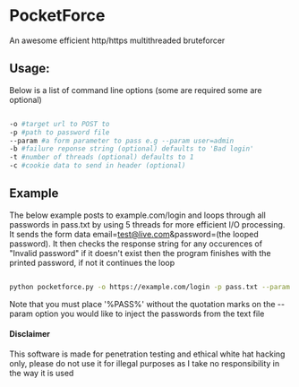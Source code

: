 # PocketForce

An awesome efficient http/https multithreaded bruteforcer

## Usage:

Below is a list of command line options (some are required some are optional)

```bash

-o #target url to POST to
-p #path to password file
--param #a form parameter to pass e.g --param user=admin
-b #failure reponse string (optional) defaults to 'Bad login'
-t #number of threads (optional) defaults to 1
-c #cookie data to send in header (optional)

```

## Example

The below example posts to example.com/login and loops through all passwords in pass.txt by using 5 threads for more efficient I/O processing. It sends the form data email=test@live.com&password=(the looped password). It then checks the response string for any occurences of "Invalid password" if it doesn't exist then the program finishes with the printed password, if not it continues the loop

```bash

python pocketforce.py -o https://example.com/login -p pass.txt --param email=test@live.com -b "Invalid password" --param password=%PASS% -t 5

```

Note that you must place '%PASS%' without the quotation marks on the --param option you would like to inject the passwords from the text file


#### Disclaimer
This software is made for penetration testing and ethical white hat hacking only, please do not use it for illegal purposes as I take no responsibility in the way it is used